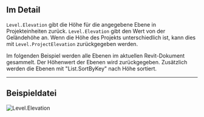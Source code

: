 ## Im Detail
`Level.Elevation` gibt die Höhe für die angegebene Ebene in Projekteinheiten zurück. `Level.Elevation` gibt den Wert von der Geländehöhe an. Wenn die Höhe des Projekts unterschiedlich ist, kann dies mit `Level.ProjectElevation` zurückgegeben werden.

Im folgenden Beispiel werden alle Ebenen im aktuellen Revit-Dokument gesammelt. Der Höhenwert der Ebenen wird zurückgegeben. Zusätzlich werden die Ebenen mit "List.SortByKey" nach Höhe sortiert.
___
## Beispieldatei

![Level.Elevation](./Revit.Elements.Level.Elevation_img.jpg)
